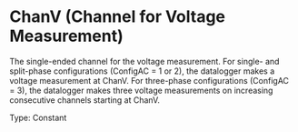 # ChanV (Channel for Voltage Measurement)

The single-ended channel for the voltage measurement. For single- and split-phase configurations (ConfigAC = 1 or 2), the datalogger makes a voltage measurement at ChanV. For three-phase configurations (ConfigAC = 3), the datalogger makes three voltage measurements on increasing consecutive channels starting at ChanV.

Type: Constant
